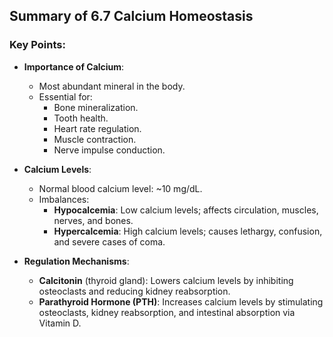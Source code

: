 ## Summary of 6.7 Calcium Homeostasis

### Key Points:

- **Importance of Calcium**:
  - Most abundant mineral in the body.
  - Essential for:
    - Bone mineralization.
    - Tooth health.
    - Heart rate regulation.
    - Muscle contraction.
    - Nerve impulse conduction.

- **Calcium Levels**:
  - Normal blood calcium level: ~10 mg/dL.
  - Imbalances:
    - **Hypocalcemia**: Low calcium levels; affects circulation, muscles, nerves, and bones.
    - **Hypercalcemia**: High calcium levels; causes lethargy, confusion, and severe cases of coma.

- **Regulation Mechanisms**:
  - **Calcitonin** (thyroid gland): Lowers calcium levels by inhibiting osteoclasts and reducing kidney reabsorption.
  - **Parathyroid Hormone (PTH)**: Increases calcium levels by stimulating osteoclasts, kidney reabsorption, and intestinal absorption via Vitamin D.
